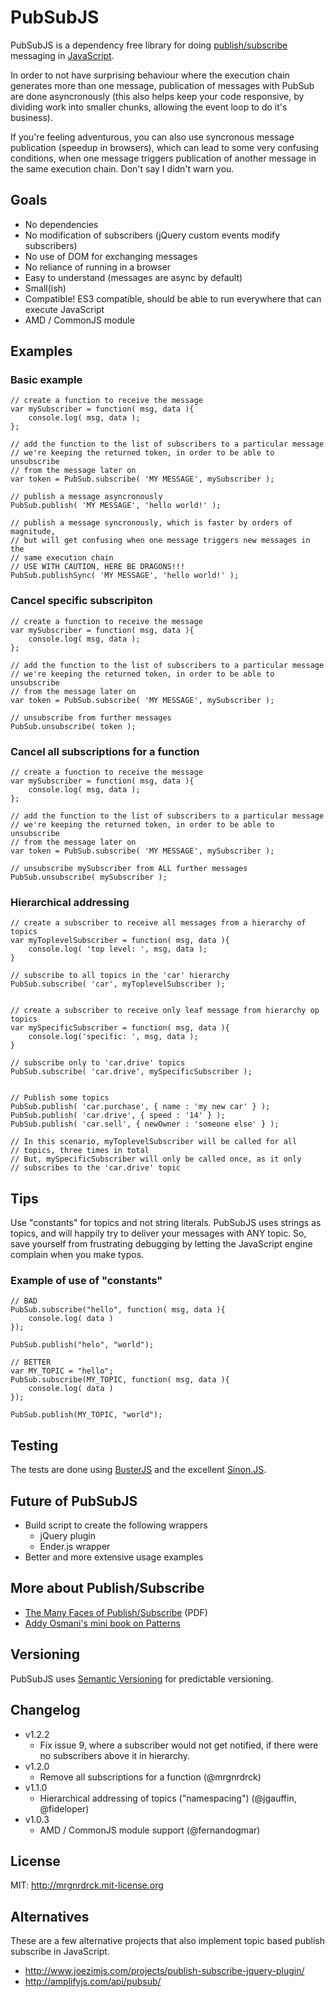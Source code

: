 # PubSubJS

PubSubJS is a dependency free library for doing [publish/subscribe](http://en.wikipedia.org/wiki/Publish/subscribe)
messaging in [JavaScript](https://developer.mozilla.org/en/JavaScript).

In order to not have surprising behaviour where the execution chain generates more than one message, 
publication of messages with PubSub are done asyncronously (this also helps keep your code responsive, by 
dividing work into smaller chunks, allowing the event loop to do it's business).

If you're feeling adventurous, you can also use syncronous message publication (speedup in browsers), which can lead 
to some very confusing conditions, when one message triggers publication of another message in the same execution chain.
Don't say I didn't warn you.

## Goals

* No dependencies
* No modification of subscribers (jQuery custom events modify subscribers)
* No use of DOM for exchanging messages
* No reliance of running in a browser
* Easy to understand (messages are async by default)
* Small(ish)
* Compatible! ES3 compatible, should be able to run everywhere that can execute JavaScript
* AMD / CommonJS module

## Examples

### Basic example

    // create a function to receive the message
    var mySubscriber = function( msg, data ){
        console.log( msg, data );
    };

    // add the function to the list of subscribers to a particular message
    // we're keeping the returned token, in order to be able to unsubscribe 
    // from the message later on
    var token = PubSub.subscribe( 'MY MESSAGE', mySubscriber );

    // publish a message asyncronously
    PubSub.publish( 'MY MESSAGE', 'hello world!' );
    
    // publish a message syncronously, which is faster by orders of magnitude,
    // but will get confusing when one message triggers new messages in the 
    // same execution chain
    // USE WITH CAUTION, HERE BE DRAGONS!!!
    PubSub.publishSync( 'MY MESSAGE', 'hello world!' );
    

### Cancel specific subscripiton

    // create a function to receive the message
    var mySubscriber = function( msg, data ){
        console.log( msg, data );
    };

    // add the function to the list of subscribers to a particular message
    // we're keeping the returned token, in order to be able to unsubscribe 
    // from the message later on
    var token = PubSub.subscribe( 'MY MESSAGE', mySubscriber );

    // unsubscribe from further messages
    PubSub.unsubscribe( token );


### Cancel all subscriptions for a function

    // create a function to receive the message
    var mySubscriber = function( msg, data ){
        console.log( msg, data );
    };

    // add the function to the list of subscribers to a particular message
    // we're keeping the returned token, in order to be able to unsubscribe 
    // from the message later on
    var token = PubSub.subscribe( 'MY MESSAGE', mySubscriber );

    // unsubscribe mySubscriber from ALL further messages
    PubSub.unsubscribe( mySubscriber );


### Hierarchical addressing

    // create a subscriber to receive all messages from a hierarchy of topics
    var myToplevelSubscriber = function( msg, data ){
        console.log( 'top level: ', msg, data );
    }
 
    // subscribe to all topics in the 'car' hierarchy
    PubSub.subscribe( 'car', myToplevelSubscriber );


    // create a subscriber to receive only leaf message from hierarchy op topics
    var mySpecificSubscriber = function( msg, data ){
        console.log('specific: ', msg, data );
    }

    // subscribe only to 'car.drive' topics
    PubSub.subscribe( 'car.drive', mySpecificSubscriber );


    // Publish some topics
    PubSub.publish( 'car.purchase', { name : 'my new car' } );
    PubSub.publish( 'car.drive', { speed : '14' } );
    PubSub.publish( 'car.sell', { newOwner : 'someone else' } );

    // In this scenario, myToplevelSubscriber will be called for all 
    // topics, three times in total
    // But, mySpecificSubscriber will only be called once, as it only
    // subscribes to the 'car.drive' topic


## Tips

Use "constants" for topics and not string literals. PubSubJS uses strings as topics, and will happily try to deliver 
your messages with ANY topic. So, save yourself from frustrating debugging by letting the JavaScript engine complain
when you make typos.

### Example of use of "constants"

	// BAD
	PubSub.subscribe("hello", function( msg, data ){ 
		console.log( data ) 
	});
	
	PubSub.publish("helo", "world");
	
	// BETTER
	var MY_TOPIC = "hello";
	PubSub.subscribe(MY_TOPIC, function( msg, data ){ 
		console.log( data ) 
	});
	
	PubSub.publish(MY_TOPIC, "world");
	

## Testing
The tests are done using [BusterJS](http://busterjs.org) and the excellent [Sinon.JS](http://cjohansen.no/sinon/). 

## Future of PubSubJS

* Build script to create the following wrappers
	* jQuery plugin
	* Ender.js wrapper
* Better and more extensive usage examples

## More about Publish/Subscribe

* [The Many Faces of Publish/Subscribe](http://www.cs.ru.nl/~pieter/oss/manyfaces.pdf) (PDF)
* [Addy Osmani's mini book on Patterns](http://addyosmani.com/resources/essentialjsdesignpatterns/book/#observerpatternjavascript)

## Versioning

PubSubJS uses [Semantic Versioning](http://semver.org/) for predictable versioning.

## Changelog
* v1.2.2
    * Fix issue 9, where a subscriber would not get notified, if there were no subscribers above it in hierarchy.
* v1.2.0
    * Remove all subscriptions for a function (@mrgnrdrck)
* v1.1.0
    * Hierarchical addressing of topics ("namespacing") (@jgauffin, @fideloper)
* v1.0.3
	* AMD / CommonJS module support (@fernandogmar)
	
## License

MIT: http://mrgnrdrck.mit-license.org

## Alternatives

These are a few alternative projects that also implement topic based publish subscribe in JavaScript.

* http://www.joezimjs.com/projects/publish-subscribe-jquery-plugin/
* http://amplifyjs.com/api/pubsub/